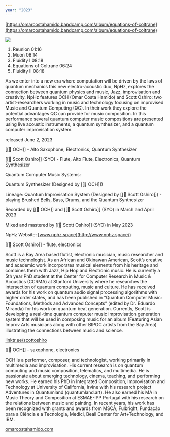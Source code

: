 ```yaml
---
year: "2023"
---
```

[https://omarcostahamido.bandcamp.com/album/equations-of-coltrane](https://omarcostahamido.bandcamp.com/album/equations-of-coltrane)

![](https://camo.githubusercontent.com/58f874fe7222c457e406e8f3517bcbd79933816f276f7c28bd44b7d006a16e16/68747470733a2f2f66342e6263626974732e636f6d2f696d672f61313437323032303238345f31302e6a7067)

1. Reunion 01:16
2. Muon 08:14
3. Fluidity I 08:18
4. Equations of Coltrane 06:24
5. Fluidity II 08:18

As we enter into a new era where computation will be driven by the laws of quantum mechanics this new electro-acoustic duo, NpHz, explores the connection between quantum physics and music, Jazz, improvisation and creativity. NpHz features OCH (Omar Costa Hamido) and Scott Oshiro: two artist-researchers working in music and technology focusing on improvised Music and Quantum Computing (QC). In their work they explore the potential advantages QC can provide for music composition. In this performance several quantum computer music compositions are presented using live acoustic instruments, a quantum synthesizer, and a quantum computer improvisation system.

released June 2, 2023

[[👤 OCH]] - Alto Saxophone, Electronics, Quantum Synthesizer

[[👤 Scott Oshiro]] (SYO) - Flute, Alto Flute, Electronics, Quantum Synthesizer

Quantum Computer Music Systems:

Quantum Synthesizer (Designed by [[👤 OCH]])

Lineage: Quantum Improvisation System (Designed by [[👤 Scott Oshiro]]) - playing Brushed Bells, Bass, Drums, and the Quantum Synthesizer

Recorded by [[👤 OCH]] and [[👤 Scott Oshiro]] (SYO) in March and April 2023

Mixed and mastered by [[👤 Scott Oshiro]] (SYO) in May 2023

NpHz Website: [www.nphz.space](http://www.nphz.space/)

[[👤 Scott Oshiro]] - flute, electronics

Scott is a Bay Area based flutist, electronic musician, music researcher and music technologist. As an African and Okinawan American, Scott’s creative and academic work incorporates musical elements from his heritage and combines them with Jazz, Hip Hop and Electronic music. He is currently a 5th year PhD student at the Center for Computer Research in Music & Acoustics (CCRMA) at Stanford University where he researches the intersection of quantum computing, music and culture. He has received awards for his work on quantum audio signal processing algorithms with higher order states, and has been published in “Quantum Computer Music: Foundations, Methods and Advanced Concepts” (edited by Dr. Eduardo Miranda) for his work on quantum beat generation. Currently, Scott is developing a real-time quantum computer music improvisation generation system that will be used in composing music for an album (Featuring Asian Improv Arts musicians along with other BIPOC artists from the Bay Area) illustrating the connections between music and science.

[linktr.ee/scottoshiro](http://linktr.ee/scottoshiro)

[[👤 OCH]] - saxophone, electronics

OCH is a performer, composer, and technologist, working primarily in multimedia and improvisation. His current research is on quantum computing and music composition, telematics, and multimedia. He is passionate about emerging technology, cinema, teaching, and performing new works. He earned his PhD in Integrated Composition, Improvisation and Technology at University of California, Irvine with his research project Adventures in Quantumland (quantumland.art). He also earned his MA in Music Theory and Composition at ESMAE-IPP Portugal with his research on the relations between music and painting. In recent years, his work has been recognized with grants and awards from MSCA, Fulbright, Fundação para a Ciência e a Tecnologia, Medici, Beall Center for Art+Technology, and IBM.

[omarcostahamido.com](http://omarcostahamido.com)